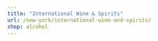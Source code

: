 ```yaml
---
title: "International Wine & Spirits"
url: /new-york/international-wine-and-spirits/
shop: alcohol
---
```

